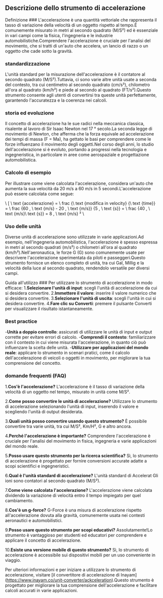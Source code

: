 ## Descrizione dello strumento di accelerazione

Definizione ###
L'accelerazione è una quantità vettoriale che rappresenta il tasso di variazione della velocità di un oggetto rispetto al tempo.È comunemente misurato in metri al secondo quadrato (M/S²) ed è essenziale in vari campi come la fisica, l'ingegneria e le industrie automobilistiche.Comprendere l'accelerazione è cruciale per l'analisi del movimento, che si tratti di un'auto che accelera, un lancio di razzo o un oggetto che cade sotto la gravità.

### standardizzazione
L'unità standard per la misurazione dell'accelerazione è il contatore al secondo quadrato (M/S²).Tuttavia, ci sono varie altre unità usate a seconda del contesto, tra cui centimetro al secondo quadrato (cm/s²), chilometro all'ora al quadrato (km/h²) e piede al secondo al quadrato (FT/s²).Questo strumento consente agli utenti di convertirsi tra queste unità perfettamente, garantendo l'accuratezza e la coerenza nei calcoli.

### storia ed evoluzione
Il concetto di accelerazione ha le sue radici nella meccanica classica, risalente al lavoro di Sir Isaac Newton nel 17 ° secolo.La seconda legge di movimento di Newton, che afferma che la forza equivale ad accelerazione dei tempi di massa (F = Ma), ha gettato le basi per comprendere come le forze influenzano il movimento degli oggetti.Nel corso degli anni, lo studio dell'accelerazione si è evoluto, portando a progressi nella tecnologia e ingegneristica, in particolare in aree come aerospaziale e progettazione automobilistica.

### Calcolo di esempio
Per illustrare come viene calcolata l'accelerazione, considera un'auto che aumenta la sua velocità da 20 m/s a 60 m/s in 5 secondi.L'accelerazione può essere calcolata come segue:

\ [
\ text {accelerazione} = \ frac {\ text {modifica in velocity} {\ text {time}} = \ frac {60 \, \ text {m/s} - 20 \, \ text {m/s}} {5 \, \ text {s}} = \ frac {40 \, \ text {m/s}\ text {s}} = 8 \, \ text {m/s} ²
\

### Uso delle unità
Diverse unità di accelerazione sono utilizzate in varie applicazioni.Ad esempio, nell'ingegneria automobilistica, l'accelerazione è spesso espressa in metri al secondo quadrati (m/s²) o chilometri all'ora al quadrato (km/h²).Nell'aeronautica, le forze G (G) sono comunemente usate per descrivere l'accelerazione sperimentata da piloti e passeggeri.Questo strumento fornisce un elenco completo di unità, tra cui Gal, Millig e la velocità della luce al secondo quadrato, rendendolo versatile per diversi campi.

Guida all'utilizzo ###
Per utilizzare lo strumento di accelerazione in modo efficace:
1.**Selezionare l'unità di input**: scegli l'unità di accelerazione da cui si desidera convertire.
2.**Immettere il valore**: inserire il valore numerico che si desidera convertire.
3.**Selezionare l'unità di uscita**: scegli l'unità in cui si desidera convertire.
4.**Fare clic su Converti**: premere il pulsante Converti per visualizzare il risultato istantaneamente.

### Best practice
-**Unità a doppio controllo**: assicurati di utilizzare le unità di input e output corrette per evitare errori di calcolo.
-**Comprendi il contesto**: familiarizzare con il contesto in cui viene misurata l'accelerazione, in quanto ciò può influenzare la scelta delle unità.
-**Utilizzare per applicazioni del mondo reale**: applicare lo strumento in scenari pratici, come il calcolo dell'accelerazione di veicoli o oggetti in movimento, per migliorare la tua comprensione del concetto.

### domande frequenti (FAQ)

1.**Cos'è l'accelerazione?**
L'accelerazione è il tasso di variazione della velocità di un oggetto nel tempo, misurato in unità come M/S².

2.**Come posso convertire le unità di accelerazione?**
Utilizzare lo strumento di accelerazione selezionando l'unità di input, inserendo il valore e scegliendo l'unità di output desiderata.

3.**Quali unità posso convertire usando questo strumento?**
È possibile convertire tra varie unità, tra cui M/S², Km/H², G e altro ancora.

4.**Perché l'accelerazione è importante?**
Comprendere l'accelerazione è cruciale per l'analisi del movimento in fisica, ingegneria e varie applicazioni del mondo reale.

5.**Posso usare questo strumento per la ricerca scientifica?**
Sì, lo strumento di accelerazione è progettato per fornire conversioni accurate adatte a scopi scientifici e ingegneristici.

6.**Qual è l'unità standard di accelerazione?**
L'unità standard di Accelerat Gli ioni sono contatori al secondo quadrato (M/S²).

7.**Come viene calcolata l'accelerazione?**
L'accelerazione viene calcolata dividendo la variazione di velocità entro il tempo impiegato per quel cambiamento.

8.**Cos'è un g-force?**
G-Force è una misura di accelerazione rispetto all'accelerazione dovuta alla gravità, comunemente usata nei contesti aeronautici e automobilistici.

9.**Posso usare questo strumento per scopi educativi?**
Assolutamente!Lo strumento è vantaggioso per studenti ed educatori per comprendere e applicare il concetto di accelerazione.

10.**Esiste una versione mobile di questo strumento?**
Sì, lo strumento di accelerazione è accessibile sui dispositivi mobili per un uso conveniente in viaggio.

Per ulteriori informazioni e per iniziare a utilizzare lo strumento di accelerazione, visitare [il convertitore di accelerazione di Inayam] (https://www.inayam.co/unit-converter/ackceleration).Questo strumento è progettato per migliorare la tua comprensione dell'accelerazione e facilitare calcoli accurati in varie applicazioni.